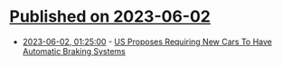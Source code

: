 # [Published on 2023-06-02](index.md)

* [2023-06-02, 01:25:00](https://tech.slashdot.org/story/23/06/01/2225236/us-proposes-requiring-new-cars-to-have-automatic-braking-systems?utm_source=rss1.0mainlinkanon&utm_medium=feed) - [US Proposes Requiring New Cars To Have Automatic Braking Systems](https://tech.slashdot.org/story/23/06/01/2225236/us-proposes-requiring-new-cars-to-have-automatic-braking-systems?utm_source=rss1.0mainlinkanon&utm_medium=feed)
